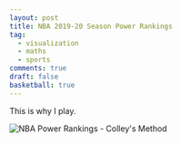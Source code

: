 ```yaml
---
layout: post
title: NBA 2019-20 Season Power Rankings
tag:
  - visualization
  - maths
  - sports
comments: true
draft: false
basketball: true
---
```


This is why I play.

![NBA Power Rankings - Colley's Method](https://shawenyao.github.io/Who-is-number-1/output/nba_2019-2020/NBA_Rankings_2019-2020.svg)
